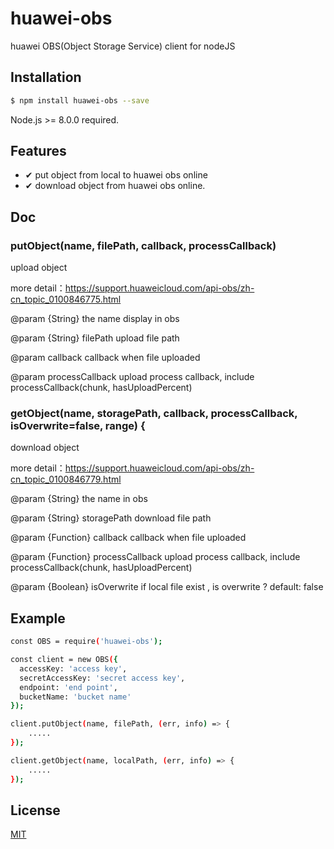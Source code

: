 # huawei-obs

huawei OBS(Object Storage Service) client for nodeJS

## Installation

```bash
$ npm install huawei-obs --save
```

Node.js >= 8.0.0 required.

## Features

- ✔︎ put object from local to huawei obs online
- ✔︎ download object from huawei obs online.

## Doc

### putObject(name, filePath, callback, processCallback)

upload object

more detail：https://support.huaweicloud.com/api-obs/zh-cn_topic_0100846775.html

@param {String} the name display in obs 

@param {String} filePath upload file path

@param callback callback when file uploaded
 
@param processCallback upload process callback, include processCallback(chunk, hasUploadPercent)
 
### getObject(name, storagePath, callback, processCallback, isOverwrite=false, range) {

download object

more detail：https://support.huaweicloud.com/api-obs/zh-cn_topic_0100846779.html

@param {String} the name in obs

@param {String} storagePath download file path

@param {Function} callback callback when file uploaded
 
@param {Function} processCallback upload process callback, include processCallback(chunk, hasUploadPercent)

@param {Boolean} isOverwrite if local file exist , is overwrite ? default: false


## Example

```bash
const OBS = require('huawei-obs');

const client = new OBS({
  accessKey: 'access key',
  secretAccessKey: 'secret access key',
  endpoint: 'end point',
  bucketName: 'bucket name'
});

client.putObject(name, filePath, (err, info) => {
    .....
});

client.getObject(name, localPath, (err, info) => {
    .....
});

```

## License

[MIT](LICENSE)

